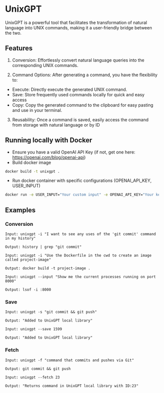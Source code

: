 # UnixGPT

UnixGPT is a powerful tool that facilitates the transformation of natural language into UNIX commands, making it a user-friendly bridge between the two.

## Features
1. Conversion: Effortlessly convert natural language queries into the corresponding UNIX commands.

2. Command Options: After generating a command, you have the flexibility to:
- Execute: Directly execute the generated UNIX command.
- Save: Store frequently used commands locally for quick and easy access
- Copy: Copy the generated command to the clipboard for easy pasting and use in your terminal.

3. Reusability: Once a command is saved, easily access the command from storage with natural language or by ID

## Running locally with Docker

- Ensure you have a valid OpenAI API Key (if not, get one here: https://openai.com/blog/openai-api)
- Build docker image

```bash
docker build -t unixgpt .
```

- Run docker container with specific configurations (OPENAI_API_KEY, USER_INPUT)

```bash
docker run -e USER_INPUT="Your custom input" -e OPENAI_API_KEY="Your key here" unixgpt
```

## Examples

### Conversion

```
Input: unixgpt -i "I want to see any uses of the 'git commit' command in my history"

Output: history | grep "git commit"
```

```
Input: unixgpt -i "Use the Dockerfile in the cwd to create an image called project-image"

Output: docker build -t project-image .
```

```
Input: unixgpt --input "Show me the current processes running on port 8000"

Output: lsof -i :8000
```

### Save

```
Input: unixgpt -s "git commit && git push"

Output: "Added to UnixGPT local library"
```

```
Input: unixgpt --save 1599

Output: "Added to UnixGPT local library"
```

### Fetch

```
Input: unixgpt -f "command that commits and pushes via Git"

Output: git commit && git push
```

```
Input: unixgpt --fetch 23

Output: "Returns command in UnixGPT local library with ID:23"
```
